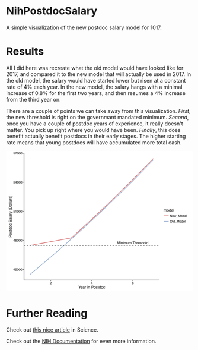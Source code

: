 # NihPostdocSalary
A simple visualization of the new postdoc salary model for 1017.

# Results
All I did here was recreate what the old model would have looked like for 2017, and compared it to the new model that will actually be used in 2017. In the old model, the salary would have started lower but risen at a constant rate of 4% each year. In the new model, the salary hangs with a minimal increase of 0.8% for the first two years, and then resumes a 4% increase from the third year on.

There are a couple of points we can take away from this visualization. *First*, the new threshold is right on the governmant mandated minimum. *Second*, once you have a couple of postdoc years of experience, it really doesn't matter. You pick up right where you would have been. *Finally*, this does benefit actually benefit postdocs in their early stages. The higher starting rate means that young postdocs will have accumulated more total cash.

![PdSalaryPlot.png](./PdSalaryPlot.png)

# Further Reading
Check out [this nice article](http://www.sciencemag.org/careers/2016/08/nih-sets-new-postdoc-stipend-levels?utm_content=34891413&utm_medium=social&utm_source=facebook) in Science.

Check out the [NIH Documentation](https://grants.nih.gov/grants/guide/notice-files/NOT-OD-16-131.html) for even more information.
